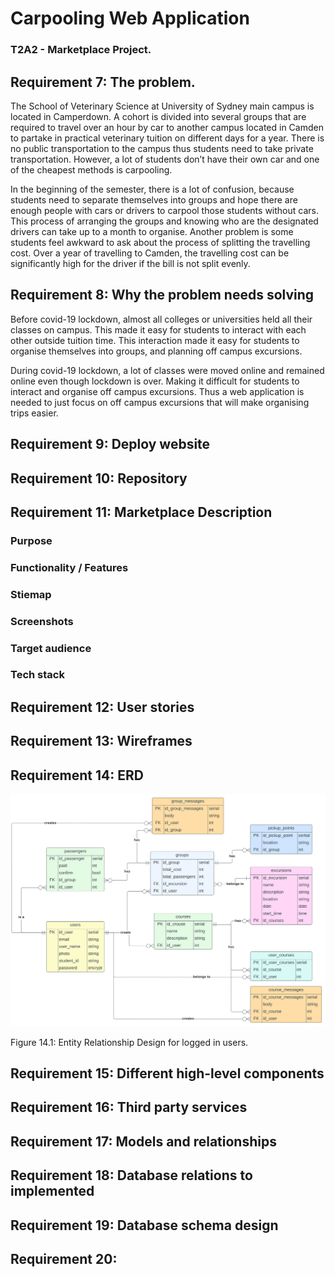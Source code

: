 # Carpooling Web Application
### T2A2 - Marketplace Project.

## Requirement 7: The problem.

The School of Veterinary Science at University of Sydney main campus is located in Camperdown. A cohort is divided into several groups that are required to travel over an hour by car to another campus located in Camden to partake in practical veterinary tuition on different days for a year. There is no public transportation to the campus thus students need to take private transportation. However, a lot of students don’t have their own car  and one of the cheapest methods is carpooling.

In the beginning of the semester, there is a lot of confusion, because students need to separate themselves into groups and hope there are enough people with cars or drivers to carpool those students without cars. This process of arranging the groups and knowing who are the designated drivers can take up to a month to organise.
Another problem is some students feel awkward to ask about the process of splitting the travelling cost. Over a year of travelling to Camden, the travelling cost can be significantly high for the driver if the bill is not split evenly.

## Requirement 8: Why the problem needs solving

Before covid-19 lockdown, almost all colleges or universities held all their classes on campus. This made it easy for students to interact with each other outside tuition time. This interaction made it easy for students to organise themselves into groups, and planning off campus excursions.

During covid-19 lockdown, a lot of classes were moved online and remained online even though lockdown is over. Making it difficult for students to interact and organise off campus excursions.
Thus a web application is needed to just focus on off campus excursions that will make organising trips easier.

## Requirement 9: Deploy website


## Requirement 10: Repository



## Requirement 11: Marketplace Description

### Purpose

### Functionality / Features

### Stiemap

### Screenshots

### Target audience

### Tech stack


## Requirement 12: User stories

## Requirement 13: Wireframes

## Requirement 14: ERD


![Tux, Logged in user ERD](docs/Carpooling.svg)

Figure 14.1: Entity Relationship Design for logged in users.


## Requirement 15: Different high-level components

## Requirement 16: Third party services

## Requirement 17: Models and relationships

## Requirement 18: Database relations to implemented


## Requirement 19: Database schema design



## Requirement 20: 